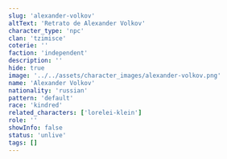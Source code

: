 ```yaml
---
slug: 'alexander-volkov'
altText: 'Retrato de Alexander Volkov'
character_type: 'npc'
clan: 'tzimisce'
coterie: ''
faction: 'independent'
description: ''
hide: true
image: '../../assets/character_images/alexander-volkov.png'
name: 'Alexander Volkov'
nationality: 'russian'
pattern: 'default'
race: 'kindred'
related_characters: ['lorelei-klein']
role: ''
showInfo: false
status: 'unlive'
tags: []
---
```

